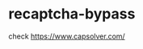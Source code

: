 # recaptcha-bypass
check https://www.capsolver.com/ 



















                                                                                         